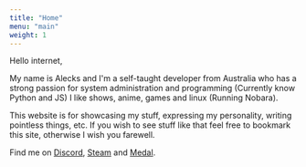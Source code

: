 ```yaml
---
title: "Home"
menu: "main"
weight: 1
---
```

Hello internet, 

My name is Alecks and I'm a self-taught developer from Australia who has a strong passion for system administration and programming (Currently know Python and JS) I like shows, anime, games and linux (Running Nobara).

This website is for showcasing my stuff, expressing my personality, writing pointless things, etc. If you wish to see stuff like that feel free to bookmark this site, otherwise I wish you farewell.


Find me on [Discord](https://discord.com/users/612522818294251522), [Steam](https://steamcommunity.com/profiles/76561199121598457/) and [Medal](https://medal.tv/u/indihomepaketstreamix).
